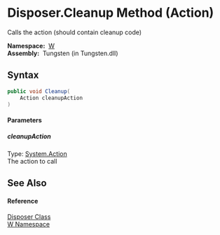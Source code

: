 Disposer.Cleanup Method (Action)
================================
   Calls the action (should contain cleanup code)

  **Namespace:**  [W][1]  
  **Assembly:**  Tungsten (in Tungsten.dll)

Syntax
------

```csharp
public void Cleanup(
	Action cleanupAction
)
```

#### Parameters

##### *cleanupAction*
Type: [System.Action][2]  
The action to call


See Also
--------

#### Reference
[Disposer Class][3]  
[W Namespace][1]  

[1]: ../README.md
[2]: http://msdn.microsoft.com/en-us/library/bb534741
[3]: README.md